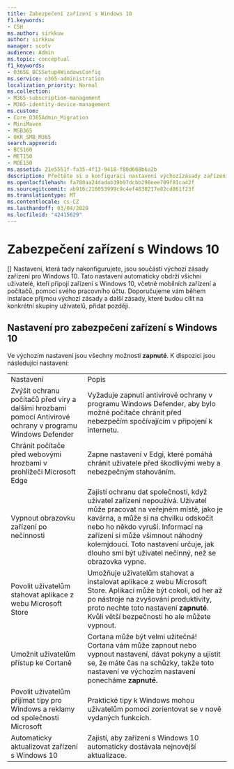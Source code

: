 ```yaml
---
title: Zabezpečení zařízení s Windows 10
f1.keywords:
- CSH
ms.author: sirkkuw
author: sirkkuw
manager: scotv
audience: Admin
ms.topic: conceptual
f1_keywords:
- O365E_BCSSetup4WindowsConfig
ms.service: o365-administration
localization_priority: Normal
ms.collection:
- M365-subscription-management
- M365-identity-device-management
ms.custom:
- Core_O365Admin_Migration
- MiniMaven
- MSB365
- OKR_SMB_M365
search.appverid:
- BCS160
- MET150
- MOE150
ms.assetid: 21e5551f-fa35-4f13-9418-f80d668b6a2b
description: Přečtěte si o konfiguraci nastavení výchozízásady zařízení, které obdrží zařízení s Windows 10 při přihlášení ke svému pracovnímu nebo školnímu účtu.
ms.openlocfilehash: fa780aa24dadab39b97dcbb298eee709f81ca42f
ms.sourcegitcommit: ab916c216053999c9c4ef4838217e82cd861f23f
ms.translationtype: MT
ms.contentlocale: cs-CZ
ms.lasthandoff: 03/04/2020
ms.locfileid: "42415629"
---
```

# <a name="secure-windows-10-devices"></a>Zabezpečení zařízení s Windows 10

[] Nastavení, která tady nakonfigurujete, jsou součástí výchozí zásady zařízení pro Windows 10. Tato nastavení automaticky obdrží všichni uživatelé, kteří připojí zařízení s Windows 10, včetně mobilních zařízení a počítačů, pomocí svého pracovního účtu. Doporučujeme vám během instalace přijmou výchozí zásady a další zásady, které budou cílit na konkrétní skupiny uživatelů, přidat později.
  
## <a name="settings-to-secure-windows-10-devices"></a>Nastavení pro zabezpečení zařízení s Windows 10

Ve výchozím nastavení jsou všechny možnosti **zapnuté**. K dispozici jsou následující nastavení:
  
|||
|:-----|:-----|
|Nastavení  <br/> |Popis  <br/> |
|Zvýšit ochranu počítačů před viry a dalšími hrozbami pomocí Antivirové ochrany v programu Windows Defender  <br/> |Vyžaduje zapnutí antivirové ochrany v programu Windows Defender, aby bylo možné počítače chránit před nebezpečím spočívajícím v připojení k internetu.  <br/> |
|Chránit počítače před webovými hrozbami v prohlížeči Microsoft Edge  <br/> |Zapne nastavení v Edgi, které pomáhá chránit uživatele před škodlivými weby a nebezpečným stahováním.  <br/> |
|Vypnout obrazovku zařízení po nečinnosti  <br/> |Zajistí ochranu dat společnosti, když uživatel zařízení nepoužívá. Uživatel může pracovat na veřejném místě, jako je kavárna, a může si na chvilku odskočit nebo ho někdo vyruší. Informací na zařízení si může všimnout náhodný kolemjdoucí. Toto nastavení určuje, jak dlouho smí být uživatel nečinný, než se obrazovka vypne.  <br/> |
|Povolit uživatelům stahovat aplikace z webu Microsoft Store  <br/> |Umožňuje uživatelům stahovat a instalovat aplikace z webu Microsoft Store. Aplikací může být cokoli, od her až po nástroje na zvyšování produktivity, proto nechte toto nastavení **zapnuté**. Kvůli větší bezpečnosti ho ale můžete vypnout.  <br/> |
|Umožnit uživatelům přístup ke Cortaně  <br/> |Cortana může být velmi užitečná! Cortana vám může zapnout nebo vypnout nastavení, dávat pokyny a ujistit se, že máte čas na schůzky, takže toto nastavení ve výchozím nastavení ponecháme **zapnuté.**  <br/> |
|Povolit uživatelům přijímat tipy pro Windows a reklamy od společnosti Microsoft  <br/> |Praktické tipy k Windows mohou uživatelům pomoci zorientovat se v nově vydaných funkcích.  <br/> |
|Automaticky aktualizovat zařízení s Windows 10  <br/> |Zajistí, aby zařízení s Windows 10 automaticky dostávala nejnovější aktualizace.  <br/> |
   

